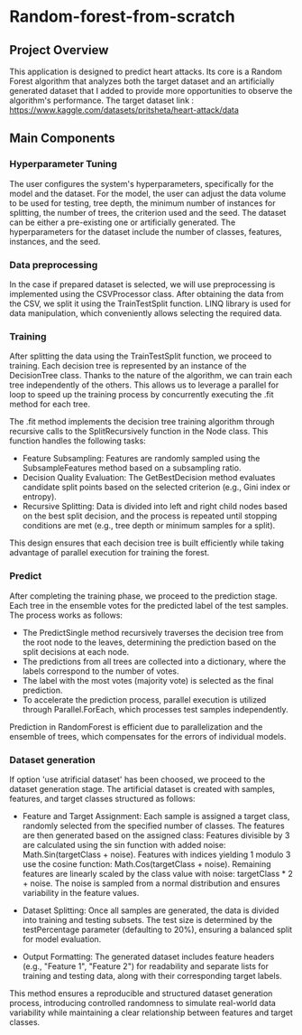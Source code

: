 # Random-forest-from-scratch
## Project Overview
This application is designed to predict heart attacks. Its core is a Random Forest algorithm that analyzes both the target dataset and an artificially generated dataset that I added to provide more opportunities to observe the algorithm's performance.
The target dataset link : https://www.kaggle.com/datasets/pritsheta/heart-attack/data

## Main Components
### Hyperparameter Tuning
The user configures the system's hyperparameters, specifically for the model and the dataset. For the model, the user can adjust the data volume to be used for testing, tree depth, the minimum number of instances for splitting, the number of trees, the criterion used and the seed.
The dataset can be either a pre-existing one or artificially generated. The hyperparameters for the dataset include the number of classes, features, instances, and the seed.
### Data preprocessing
In the case if prepared dataset is selected, we will use preprocessing is implemented using the CSVProcessor class. After obtaining the data from the CSV, we split it using the TrainTestSplit function. LINQ library is used for data manipulation, which conveniently allows selecting the required data.
### Training
After splitting the data using the TrainTestSplit function, we proceed to training. Each decision tree is represented by an instance of the DecisionTree class. Thanks to the nature of the algorithm, we can train each tree independently of the others. This allows us to leverage a parallel for loop to speed up the training process by concurrently executing the .fit method for each tree.

The .fit method implements the decision tree training algorithm through recursive calls to the SplitRecursively function in the Node class. This function handles the following tasks:

- Feature Subsampling: Features are randomly sampled using the SubsampleFeatures method based on a subsampling ratio.
- Decision Quality Evaluation: The GetBestDecision method evaluates candidate split points based on the selected criterion (e.g., Gini index or entropy).
- Recursive Splitting: Data is divided into left and right child nodes based on the best split decision, and the process is repeated until stopping conditions are met (e.g., tree depth or minimum samples for a split).

This design ensures that each decision tree is built efficiently while taking advantage of parallel execution for training the forest.
### Predict
After completing the training phase, we proceed to the prediction stage. Each tree in the ensemble votes for the predicted label of the test samples. The process works as follows:
- The PredictSingle method recursively traverses the decision tree from the root node to the leaves, determining the prediction based on the split decisions at each node.
- The predictions from all trees are collected into a dictionary, where the labels correspond to the number of votes.
- The label with the most votes (majority vote) is selected as the final prediction.
- To accelerate the prediction process, parallel execution is utilized through Parallel.ForEach, which processes test samples independently.

Prediction in RandomForest is efficient due to parallelization and the ensemble of trees, which compensates for the errors of individual models.
### Dataset generation
If option 'use atrificial dataset' has been choosed, we proceed to the dataset generation stage. The artificial dataset is created with samples, features, and target classes structured as follows:

- Feature and Target Assignment:
Each sample is assigned a target class, randomly selected from the specified number of classes. The features are then generated based on the assigned class:
Features divisible by 3 are calculated using the sin function with added noise: Math.Sin(targetClass + noise).
Features with indices yielding 1 modulo 3 use the cosine function: Math.Cos(targetClass + noise).
Remaining features are linearly scaled by the class value with noise: targetClass * 2 + noise.
The noise is sampled from a normal distribution and ensures variability in the feature values.

- Dataset Splitting:
Once all samples are generated, the data is divided into training and testing subsets. The test size is determined by the testPercentage parameter (defaulting to 20%), ensuring a balanced split for model evaluation.

- Output Formatting:
The generated dataset includes feature headers (e.g., "Feature 1", "Feature 2") for readability and separate lists for training and testing data, along with their corresponding target labels.

This method ensures a reproducible and structured dataset generation process, introducing controlled randomness to simulate real-world data variability while maintaining a clear relationship between features and target classes.